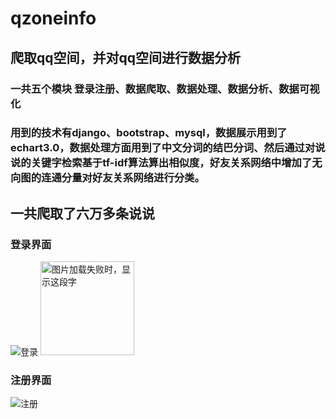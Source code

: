 # qzoneinfo
## 爬取qq空间，并对qq空间进行数据分析
### 一共五个模块 登录注册、数据爬取、数据处理、数据分析、数据可视化

### 用到的技术有django、bootstrap、mysql，数据展示用到了echart3.0，数据处理方面用到了中文分词的结巴分词、然后通过对说说的关键字检索基于tf-idf算法算出相似度，好友关系网络中增加了无向图的连通分量对好友关系网络进行分类。

## 一共爬取了六万多条说说

### 登录界面
![登录](https://github.com/chunquansang/qzoneinfo/blob/master/displayimgs/login.png)
<img src="https://github.com/chunquansang/qzoneinfo/blob/master/login.png" width="150" height="150" alt="图片加载失败时，显示这段字"/>
### 注册界面
![注册](https://github.com/chunquansang/qzoneinfo/blob/master/displayimgs/signup.png)
